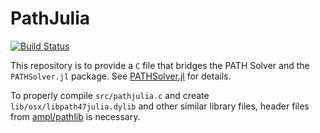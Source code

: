 # PathJulia

[![Build Status](https://travis-ci.org/chkwon/PathJulia.svg?branch=master)](https://travis-ci.org/chkwon/PathJulia)

This repository is to provide a `C` file that bridges the PATH Solver and the `PATHSolver.jl` package. See [PATHSolver.jl](https://github.com/chkwon/PATHSolver.jl) for details.

To properly compile `src/pathjulia.c` and create `lib/osx/libpath47julia.dylib` and other similar library files, header files from [ampl/pathlib](https://github.com/ampl/pathlib) is necessary.
